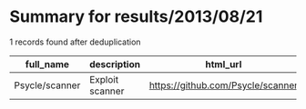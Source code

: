 
# Summary for results/2013/08/21
    
1 records found after deduplication

| full_name | description | html_url | matched_list | matched_count | pushed_at | size | stargazers_count | language | forks_count |
|----------------|-----------------|-----------------------------------|----------------|-----------------|---------------------------|--------|--------------------|------------|---------------|
| Psycle/scanner | Exploit scanner | https://github.com/Psycle/scanner | ['exploit'] | 1 | 2013-08-21 16:02:52+00:00 | 236 | 1 | PHP | 1 |
